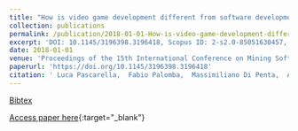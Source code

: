 ```yaml
---
title: "How is video game development different from software development in open source?"
collection: publications
permalink: /publication/2018-01-01-How-is-video-game-development-different-from-software-development-in-open-source
excerpt: 'DOI: 10.1145/3196398.3196418, Scopus ID: 2-s2.0-85051630457, Cited by: 4'
date: 2018-01-01
venue: 'Proceedings of the 15th International Conference on Mining Software Repositories, MSR 2018, Gothenburg, Sweden, May 28-29, 2018'
paperurl: 'https://doi.org/10.1145/3196398.3196418'
citation: ' Luca Pascarella,  Fabio Palomba,  Massimiliano Di Penta,  Alberto Bacchelli, &quot;How is video game development different from software development in open source?.&quot; Proceedings of the 15th International Conference on Mining Software Repositories, MSR 2018, Gothenburg, Sweden, May 28-29, 2018, 2018.'
---
```

[Bibtex](https://dblp.org/rec/bib/conf/msr/PascarellaPPB08)

[Access paper here](https://doi.org/10.1145/3196398.3196418){:target="_blank"}

